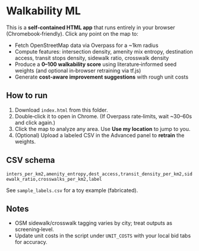 
# Walkability ML

This is a **self‑contained HTML app** that runs entirely in your browser (Chromebook‑friendly). Click any point on the map to:
- Fetch OpenStreetMap data via Overpass for a ~1km radius
- Compute features: intersection density, amenity mix entropy, destination access, transit stops density, sidewalk ratio, crosswalk density
- Produce a **0–100 walkability score** using literature‑informed seed weights (and optional in‑browser retraining via tf.js)
- Generate **cost‑aware improvement suggestions** with rough unit costs

## How to run
1. Download `index.html` from this folder.
2. Double‑click it to open in Chrome. (If Overpass rate‑limits, wait ~30–60s and click again.)
3. Click the map to analyze any area. Use **Use my location** to jump to you.
4. (Optional) Upload a labeled CSV in the Advanced panel to **retrain** the weights.

## CSV schema
`inters_per_km2,amenity_entropy,dest_access,transit_density_per_km2,sidewalk_ratio,crosswalks_per_km2,label`

See `sample_labels.csv` for a toy example (fabricated).

## Notes
- OSM sidewalk/crosswalk tagging varies by city; treat outputs as screening‑level.
- Update unit costs in the script under `UNIT_COSTS` with your local bid tabs for accuracy.
